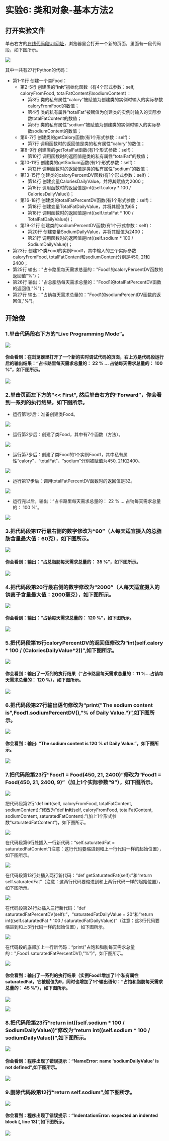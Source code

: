 # 实验6: 类和对象-基本方法2

## 打开实验文件

单击右方的[在线代码段Url网址](http://pythontutor.com/visualize.html#code=class%20Food%3A%0A%20%20%20%20def%20__init__%28self,%20caloryFromFood,%20totalFatContent,%20sodiumContent%29%3A%0A%20%20%20%20%20%20%20%20self.calory%20%3D%20caloryFromFood%0A%20%20%20%20%20%20%20%20self.totalFat%20%3D%20totalFatContent%0A%20%20%20%20%20%20%20%20self.sodium%20%3D%20sodiumContent%0A%20%20%20%20def%20getCalory%28self%29%3A%0A%20%20%20%20%20%20%20%20return%20self.calory%0A%20%20%20%20def%20getTotalFat%28self%29%3A%0A%20%20%20%20%20%20%20%20return%20self.totalFat%0A%20%20%20%20def%20getSodium%28self%29%3A%0A%20%20%20%20%20%20%20%20return%20self.sodium%0A%0A%20%20%20%20def%20caloryPercentDV%28self%29%3A%0A%20%20%20%20%20%20%20%20CaloriesDailyValue%20%3D%202000%20%20%20%20%20%20%20%0A%20%20%20%20%20%20%20%20return%20int%28%28self.calory%20*%20100%20/%20CaloriesDailyValue%29%29%0A%20%20%20%20def%20totalFatPercentDV%28self%29%3A%0A%20%20%20%20%20%20%20%20TotalFatDailyValue%20%3D%2065%20%20%0A%20%20%20%20%20%20%20%20return%20int%28%28self.totalFat%20*%20100%20/%20TotalFatDailyValue%29%29%0A%20%20%20%20def%20sodiumPercentDV%28self%29%3A%0A%20%20%20%20%20%20%20%20SodiumDailyValue%20%3D%202400%20%20%20%20%20%0A%20%20%20%20%20%20%20%20return%20int%28%28self.sodium%20*%20100%20/%20SodiumDailyValue%29%29%0A%0AFood1%20%3D%20Food%28450,%2021,%202400%29%0A%0Aprint%28%22%E5%8D%A0%E5%8D%A1%E8%B7%AF%E9%87%8C%E6%AF%8F%E5%A4%A9%E9%9C%80%E6%B1%82%E6%80%BB%E9%87%8F%E7%9A%84%EF%BC%9A%22,Food1.caloryPercentDV%28%29,%22%25%22%29%0Aprint%28%22%E5%8D%A0%E6%80%BB%E8%84%82%E8%82%AA%E6%AF%8F%E5%A4%A9%E9%9C%80%E6%B1%82%E6%80%BB%E9%87%8F%E7%9A%84%EF%BC%9A%22,Food1.totalFatPercentDV%28%29,%22%25%22%29%0Aprint%28%22%E5%8D%A0%E9%92%A0%E6%AF%8F%E5%A4%A9%E9%9C%80%E6%B1%82%E6%80%BB%E9%87%8F%E7%9A%84%EF%BC%9A%22,Food1.sodiumPercentDV%28%29,%22%25%22%29&cumulative=false&heapPrimitives=nevernest&mode=edit&origin=opt-frontend.js&py=3&rawInputLstJSON=%5B%5D&textReferences=false)，浏览器里会打开一个新的页面，里面有一段代码段，如下图所示。

![](/images/章2-理解面向对象的基本思想/类和对象-基本方法2/0.bmp)

其中一共有27行Python的代码：

- 第1-11行 创建一个类Food：
	- 第2-5行 创建类的“__init__”初始化函数（有4个形式参数：self, caloryFromFood, totalFatContent和sodiumContent）：
		- 第3行 类的私有属性“calory”被赋值为创建类的实例时输入的实际参数caloryFromFood的数值；
		- 第4行 类的私有属性“totalFat”被赋值为创建类的实例时输入的实际参数totalFatContent的数值；
		- 第5行 类的私有属性“sodium”被赋值为创建类的实例时输入的实际参数sodiumContent的数值；
	- 第6-7行 创建类的getCalory函数(有1个形式参数：self)：
		- 第7行 调用函数时的返回值是类的私有属性“calory”的数值；
	- 第8-9行 创建类的getTotalFat函数(有1个形式参数：self)：
		- 第10行 调用函数时的返回值是类的私有属性“totalFat”的数值；
	- 第10-11行 创建类的getSodium函数(有1个形式参数：self)：
		- 第12行 调用函数时的返回值是类的私有属性“sodium”的数值；
	- 第13-15行 创建类的caloryPercentDV函数(有1个形式参数：self)：
		- 第14行 创建变量CaloriesDailyValue，并将其赋值为2000；
		- 第15行 调用函数时的返回值是int((self.calory * 100 / CaloriesDailyValue))；
	- 第16-18行 创建类的totalFatPercentDV函数(有1个形式参数：self)：
		- 第18行 创建变量TotalFatDailyValue，并将其赋值为65；
		- 第18行 调用函数时的返回值是int((self.totalFat * 100 / TotalFatDailyValue))；
	- 第19-21行 创建类的sodiumPercentDV函数(有1个形式参数：self)：
		- 第20行 创建变量SodiumDailyValue，并将其赋值为2400；
		- 第21行 调用函数时的返回值是int((self.sodium * 100 / SodiumDailyValue))；
- 第23行 创建1个类Food的实例Food1，其中输入的三个实际参数caloryFromFood, totalFatContent和sodiumContent分别是450, 21和2400；
- 第25行 输出："占卡路里每天需求总量的："Food1的caloryPercentDV函数的返回值"%")；
- 第26行 输出："占总脂肪每天需求总量的："Food1的totalFatPercentDV函数的返回值,"%")；
- 第27行 输出："占钠每天需求总量的："Food1的sodiumPercentDV函数的返回值,"%")。

## 开始做

### 1.单击代码段右下方的“Live Programming Mode”。

![](/images/章2-理解面向对象的基本思想/类和对象-基本方法2/1a.bmp)

#### 你会看到：在浏览器里打开了一个新的实时调试代码的页面，右上方是代码段运行后的输出结果：“占卡路里每天需求总量的： 22 % ... 占钠每天需求总量的： 100 %”，如下图所示。

![](/images/章2-理解面向对象的基本思想/类和对象-基本方法2/1b.bmp)

### 2.单击页面左下方的"<< First", 然后单击右方的“Forward”，你会看到一系列的执行结果，如下图所示。

- 运行第1步后：准备创建类Food。

![](/images/章2-理解面向对象的基本思想/类和对象-基本方法2/2b1.bmp)

- 运行第2步后：创建了类Food，其中有7个函数（方法）。

![](/images/章2-理解面向对象的基本思想/类和对象-基本方法2/2b2.bmp)

- 运行第7步后：创建了类Food的1个实例Food1，其中私有属性“calory”，“totalFat”，“sodium”分别被赋值为450, 21和2400。

![](/images/章2-理解面向对象的基本思想/类和对象-基本方法2/2b4.bmp)

- 运行第17步后：调用totalFatPercentDV函数时的返回值是32。

![](/images/章2-理解面向对象的基本思想/类和对象-基本方法2/2b5.bmp)

- 运行完以后，输出：“占卡路里每天需求总量的： 22 % ... 占钠每天需求总量的： 100 %”。

![](/images/章2-理解面向对象的基本思想/类和对象-基本方法2/2b6.bmp)

### 3.把代码段第17行最右侧的数字修改为“60”（人每天适宜摄入的总脂肪含量最大值：60克），如下图所示。

![](/images/章2-理解面向对象的基本思想/类和对象-基本方法2/3a.bmp)

#### 你会看到：输出：“占总脂肪每天需求总量的： 35 %”，如下图所示。

![](/images/章2-理解面向对象的基本思想/类和对象-基本方法2/3b.bmp)

### 4.把代码段第20行最右侧的数字修改为“2000”（人每天适宜摄入的钠离子含量最大值：2000毫克），如下图所示。

![](/images/章2-理解面向对象的基本思想/类和对象-基本方法2/4a.bmp)

#### 你会看到：输出：“占钠每天需求总量的： 120 %”，如下图所示。

![](/images/章2-理解面向对象的基本思想/类和对象-基本方法2/4b.bmp)

### 5.把代码段第15行caloryPercentDV的返回值修改为“int(self.calory * 100 / (CaloriesDailyValue*2))”,如下图所示。

![](/images/章2-理解面向对象的基本思想/类和对象-基本方法2/5a.bmp)

#### 你会看到：输出了一系列的执行结果（“占卡路里每天需求总量的： 11 %...占钠每天需求总量的： 120 %），如下图所示。

![](/images/章2-理解面向对象的基本思想/类和对象-基本方法2/5b.bmp)

### 6.把代码段第27行输出语句修改为“print("The sodium content is",Food1.sodiumPercentDV(),"% of Daily Value.")”,如下图所示。

![](/images/章2-理解面向对象的基本思想/类和对象-基本方法2/6a.bmp)

#### 你会看到：输出: “The sodium content is 120 % of Daily Value.”，如下图所示。

![](/images/章2-理解面向对象的基本思想/类和对象-基本方法2/6b.bmp)

### 7.把代码段第23行“Food1 = Food(450, 21, 2400)”修改为“Food1 = Food(450, 21, 2400, 9)”（加上1个实际参数“9”），如下图所示。

![](/images/章2-理解面向对象的基本思想/类和对象-基本方法2/7a1.bmp)

把代码段第2行“def __init__(self, caloryFromFood, totalFatContent, sodiumContent):”修改为“def __init__(self, caloryFromFood, totalFatContent, sodiumContent, saturatedFatContent):”(加上1个形式参数“saturatedFatContent”)，如下图所示。

![](/images/章2-理解面向对象的基本思想/类和对象-基本方法2/7a2.bmp)

在代码段第6行处插入一行新代码：“self.saturatedFat = saturatedFatContent”(注意：这行代码要缩进到和上一行代码一样的起始位置），如下图所示。

![](/images/章2-理解面向对象的基本思想/类和对象-基本方法2/7a3.bmp)

在代码段第13行处插入两行新代码：“def getSaturatedFat(self):”和“return self.saturatedFat”（注意：这两行代码要缩进到和上两行代码一样的起始位置），如下图所示。

![](/images/章2-理解面向对象的基本思想/类和对象-基本方法2/7a4.bmp)

在代码段第24行处插入三行新代码：“def saturatedFatPercentDV(self):”，“saturatedFatDailyValue = 20”和“return int((self.saturatedFat * 100 / saturatedFatDailyValue))”（注意：这3行代码要缩进到和上3行代码一样的起始位置），如下图所示。

![](/images/章2-理解面向对象的基本思想/类和对象-基本方法2/7a5.bmp)

在代码段的底部加上一行新代码：“print("占饱和脂肪每天需求总量的：",Food1.saturatedFatPercentDV(),"%")”，如下图所示。

![](/images/章2-理解面向对象的基本思想/类和对象-基本方法2/7a6.bmp)

#### 你会看到：输出了一系列的执行结果（实例Food1增加了1个私有属性saturatedFat，它被赋值为9，同时也增加了1个输出语句：“占饱和脂肪每天需求总量的： 45 %”），如下图所示。

![](/images/章2-理解面向对象的基本思想/类和对象-基本方法2/7b1.bmp)

![](/images/章2-理解面向对象的基本思想/类和对象-基本方法2/7b2.bmp)

### 8.把代码段第23行“return int((self.sodium * 100 / SodiumDailyValue))”修改为“return int((self.sodium * 100 / sodiumDailyValue))”,如下图所示。

![](/images/章2-理解面向对象的基本思想/类和对象-基本方法2/8a.bmp)

#### 你会看到：程序出现了错误提示：“NameError: name 'sodiumDailyValue' is not defined”,如下图所示。

![](/images/章2-理解面向对象的基本思想/类和对象-基本方法2/8b.bmp)

### 9.删除代码段第12行“return self.sodium”,如下图所示。

![](/images/章2-理解面向对象的基本思想/类和对象-基本方法2/9a.bmp)

#### 你会看到：程序出现了错误提示：“IndentationError: expected an indented block (<string>, line 13)”,如下图所示。

![](/images/章2-理解面向对象的基本思想/类和对象-基本方法2/9b.bmp)